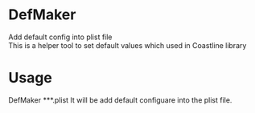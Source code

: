 # DefMaker
Add default config into plist file <br/>
This is a helper tool to set default values which used in Coastline library

# Usage
DefMaker \*\*\*.plist
It will be add default configuare into the plist file.
